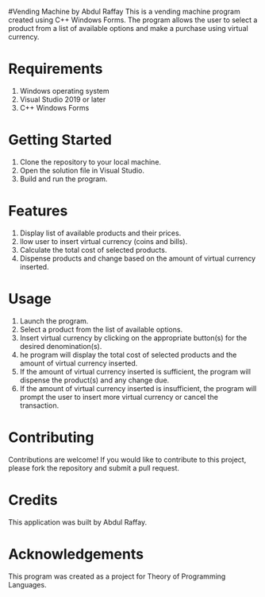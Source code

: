 #Vending Machine by Abdul Raffay
This is a vending machine program created using C++ Windows Forms. The program allows the user to select a product from a list of available options and make a purchase using virtual currency.

# Requirements
1. Windows operating system
2. Visual Studio 2019 or later
3. C++ Windows Forms

# Getting Started
1. Clone the repository to your local machine.
2. Open the solution file in Visual Studio.
3. Build and run the program.

# Features
1. Display list of available products and their prices.
2. llow user to insert virtual currency (coins and bills).
3. Calculate the total cost of selected products.
4. Dispense products and change based on the amount of virtual currency inserted.

# Usage
1. Launch the program.
2. Select a product from the list of available options.
3. Insert virtual currency by clicking on the appropriate button(s) for the desired denomination(s).
4. he program will display the total cost of selected products and the amount of virtual currency inserted.
5. If the amount of virtual currency inserted is sufficient, the program will dispense the product(s) and any change due.
6. If the amount of virtual currency inserted is insufficient, the program will prompt the user to insert more virtual currency or cancel the transaction.

# Contributing
Contributions are welcome! If you would like to contribute to this project, please fork the repository and submit a pull request.

# Credits
This application was built by Abdul Raffay. 

# Acknowledgements
This program was created as a project for Theory of Programming Languages. 
